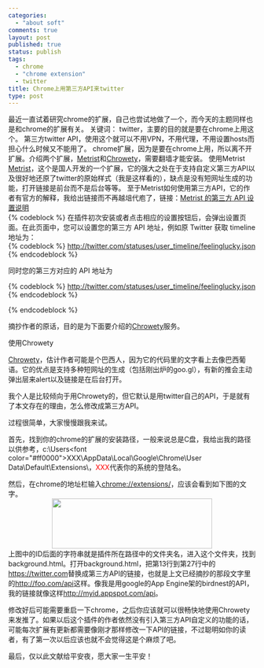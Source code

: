 ```yaml
--- 
categories: 
  - "about soft"
comments: true
layout: post
published: true
status: publish
tags: 
  - chrome
  - "chrome extension"
  - twitter
title: Chrome上用第三方API来twitter
type: post
---
```

最近一直试着研究chrome的扩展，自己也尝试地做了一个，而今天的主题同样也是和chrome的扩展有关。  <span class="inner_title">关键词：</span>  twitter，主要的目的就是要在chrome上用这个。  第三方twitter API，使用这个就可以不用VPN，不用代理，不用设置hosts而担心什么时候又不能用了。  chrome扩展，因为是要在chrome上用，所以离不开扩展。介绍两个扩展，<a href="https://chrome.google.com/extensions/detail/aefaeloiencfjnaljicdoieoekoecmha" target="_blank">Metrist</a>和<a href="https://chrome.google.com/extensions/detail/ffcbeckjmgmgigkmnhmgjplmomcpfall" target="_blank">Chrowety</a>，需要翻墙才能安装。  <span class="inner_title">使用Metrist</span>  <a href="https://chrome.google.com/extensions/detail/aefaeloiencfjnaljicdoieoekoecmha" target="_blank">Metrist</a>，这个是国人开发的一个扩展，它的强大之处在于支持自定义第三方API以及很好地还原了twitter的原始样式（我是这样看的），缺点是没有短网址生成的功能，打开链接是前台而不是后台等等。  至于Metrist如何使用第三方API，它的作者有官方的解释，我给出链接而不再越俎代庖了，链接：<a href="http://code.google.com/p/chrome-metrist/wiki/API_HOWTO_ZH" target="_blank">Metrist 的第三方 API 设置说明</a>  <a name="%E8%AE%BE%E7%BD%AE%E7%AC%AC%E4%B8%89%E6%96%B9_API"></a>  
{% codeblock %}
   在插件初次安装或者点击相应的设置按钮后，会弹出设置页面。在此页面中，您可以设置您的第三方 API 地址，例如原 Twitter 获取 timeline 地址为：    
{% codeblock %}
http://twitter.com/statuses/user_timeline/feelinglucky.json
{% endcodeblock %}


  同时您的第三方对应的 API 地址为

  
{% codeblock %}
http://twitter.com/statuses/user_timeline/feelinglucky.json
{% endcodeblock %}


{% endcodeblock %}


摘抄作者的原话，目的是为下面要介绍的<a href="https://chrome.google.com/extensions/detail/ffcbeckjmgmgigkmnhmgjplmomcpfall" target="_blank">Chrowety</a>服务。

<span class="inner_title">使用Chrowety</span>

<a href="https://chrome.google.com/extensions/detail/ffcbeckjmgmgigkmnhmgjplmomcpfall" target="_blank">Chrowety</a>，估计作者可能是个巴西人，因为它的代码里的文字看上去像巴西葡语。它的优点是支持多种短网址的生成（包括刚出炉的goo.gl），有新的推会主动弹出层来alert以及链接是在后台打开。

我个人是比较倾向于用Chrowety的，但它默认是用twitter自己的API，于是就有了本文存在的理由，怎么修改成第三方API。

过程很简单，大家慢慢跟我来试。

首先，找到你的chrome的扩展的安装路径，一般来说总是C盘，我给出我的路径以供参考，c:\Users\<font color="#ff0000">XXX</font>\AppData\Local\Google\Chrome\User Data\Default\Extensions\，<font color="#ff0000">XXX</font>代表你的系统的登陆名。

然后，在chrome的地址栏输入<a href="chrome://extensions/">chrome://extensions/</a>，应该会看到如下图的文字。
<img style="width: 326px; display: block; float: none; margin-left: auto; margin-right: auto" src="https://pcl9ea.bay.livefilestore.com/y1pQshZGa3hDCeu5tZqk8IUWB8LeYOj4sidP5RLLgXiyI-QZgsWfj8MPWqhGgxpzKbBWhvj0cOtAvrvSVSQpga5BBrmpS1fSydm/ScreenShot_2009-12-24_133623.jpg/" height="102">上图中的ID后面的字符串就是插件所在路径中的文件夹名，进入这个文件夹，找到background.html。打开background.html，把第13行到第27行中的<font color="#0000ff">https://twitter.com</font>替换成第三方API的链接，也就是上文已经摘抄的那段文字里的<font color="#0000ff">http://foo.com/api</font>这样。像我是用google的App Engine架的birdnest的API，我的链接就像这样<font color="#0000ff">http://myid.appspot.com/api</font>。

修改好后可能需要重启一下chrome，之后你应该就可以很畅快地使用Chrowety来发推了。如果以后这个插件的作者依然没有引入第三方API自定义的功能的话，可能每次扩展有更新都需要像刚才那样修改一下API的链接，不过聪明如你的读者，有了第一次以后应该也就不会觉得这是个麻烦了吧。

最后，仅以此文献给平安夜，愿大家一生平安！
